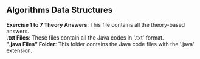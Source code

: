 ## Algorithms Data Structures
**Exercise 1 to 7 Theory Answers**: This file contains all the theory-based answers.
<br />
**.txt Files**: These files contain all the Java codes in '.txt' format.
<br />
**".java Files" Folder**: This folder contains the Java code files with the '.java' extension.



